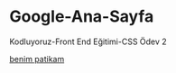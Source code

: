 # Google-Ana-Sayfa
Kodluyoruz-Front End Eğitimi-CSS Ödev 2  
 
 [benim patikam](https://app.patika.dev/takd)
